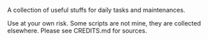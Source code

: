 A collection of useful stuffs for daily tasks and maintenances.

Use at your own risk. Some scripts are not mine, they are collected elsewhere. Please see CREDITS.md for sources.


